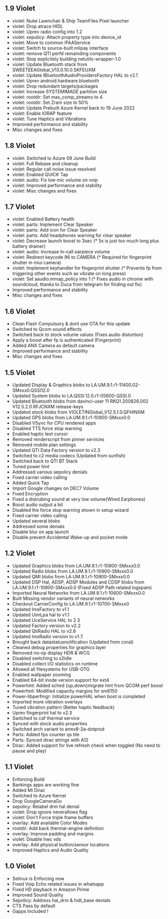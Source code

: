 ## 1.9 Violet
* violet: Nuke Lawnchair & Ship TeamFiles Pixel launcher
* violet: Drop atrace HIDL
* violet: Uprev radio config into 1.2
* violet: sepolicy: Attach property type into device_id
* violet: Move to common IFAAService
* violet: Switch to source-built mlipay interface
* violet: remove QTI perfd remainding components
* violet: Stop explicitely building netutils-wrapper-1.0
* violet: Update Bluetooth stack from SWEETEEAGlobal_V13.0.10.0.SKFEUXM
* violet: Update IBluetoothAudioProvidersFactory HAL to v2.1
* violet: Uprev android.hardware.bluetooth
* violet: Drop redundant targets/packages
* violet: Increase SYSTEMIMAGE partition size
* violet: rootdir: Set max_comp_streams to 4
* violet: rootdir: Set Zram size to 50%
* violet: Update Prebuilt Azure Kernel back to 19 June 2022
* violet: Enable IORAP feature
* violet: Tune Haptics and Vibrations
* Improved performance and stability
* Misc changes and fixes

## 1.8 Violet
- violet: Switched to Azure 09 June Build
- violet: Full Rebase and cleanup
- violet: Regular call noise issue resolved
- violet: Enabled QUICK Tap
- violet: audio: Fix low mic volume on voip
- violet: Improved performance and stability
- violet: Misc changes and fixes

## 1.7 Violet
- violet: Enabled Battery health 
- violet: parts: Implement Clear Speaker
- violet: parts: Add icon for Clear Speaker 
- violet: parts: Add headphones warning for clear speaker
- violet: Decrease launch boost to 3sec (* 5s is just too much long plus battery drainer)
- violet: audio: Increase In-call earpiece volume
- violet: Redirect keycode 96 to CAMERA (* Required for fingerprint shutter in miui camera)
- violet: Implement keyhandler for fingerprint shutter (* Prevents fp from triggering other events such as vibrate on long press)
- violet: Set aaudio.mmap_policy into 1 (* Fixes audio in chrome with soundcloud, thanks to Duca from telegram for finding out fix)
- Improved performance and stability 
- Misc changes and fixes

## 1.6 Violet
- Clean Flash Compulsory & dont use OTA for this update
- Switched to Qcom sound effects
- Switched back to stock volume values (Fixes audio distortion)
- Apply a boost after fp is authenticated (Fingerprint)
- Added ANX Camera as default camera
- Improved performance and stability 
- Misc changes and fixes


## 1.5 Violet
- Updated Display & Graphics blobs to LA.UM.9.1.r1-11400.02-SMxxx0.QSSI12.0
- Updated System blobs to LA.QSSI.12.0.r1-05600-QSSI.0
- Updated Bluetooth blobs from davinci-user 11 RKQ1.200826.002 V12.5.2.0.RFJCNXM release-keys
- Updated stock blobs from VIOLETINGlobal_V12.5.1.0.QFHINXM
- Updated GPS blobs from LA.UM.9.1.r1-10900-SMxxx0.0
- Disabled VSync for CPU rendered apps 
- Disabled TTS force stop warning 
- Enabled haptic text cursor
- Removed renderscript from pinner services
- Removed mobile plan settings
- Updated QTI Data Factory version to v2.3 
- Switched to c2 media codecs (Updated from sunfish)
- Switched back to QTI BT Stack
- Tuned power hint
- Addressed various sepolicy denials
- Fixed carrier video calling
- Added Quick Tap
- Import Google changes on DEC7 Volume
- Fixed Encryption
- Fixed a distrubing sound at very low volume(Wired Earphones)
- Boost audio output a bit
- Disabled the force stop warning shown in setup wizard
- Fixed carrier video calling
- Updated several blobs
- Addressed some denials
- Disable blur on app launch
- Disable prevent Accidental Wake-up and pocket mode

## 1.2 Violet

- Updated Graphics blobs from LA.UM.9.1.r1-10900-SMxxx0.0
- Updated Radio blobs from LA.UM.9.1.r1-10900-SMxxx0.0
- Updated QMI blobs from LA.UM.9.1.r1-10900-SMxxx0.0
- Updated DSP Hal, ADSP, ADSP Modules and CDSP blobs from LA.UM.9.1.r1-10900-SMxxx0.0 (Fixed ADSP Path related logspam)
- Imported Neural Networks from LA.UM.9.1.r1-10600-SMxxx0.0
- Built Missing vendor variants of neural networks
- Checkout CarrierConfig to LA.UM.9.1.r1-10700-SMxxx0
- Updated ImsFactory to v1.1 
- Updated UimLpa hal to v1.1 
- Updated UceService HAL to 2.3 
- Updated Factory version to v2.2 
- Updated QtiRadio HAL to v2.6
- Updated ImsRadio version to v1.7. 
- Brought back datastatusnotification (Updated from coral)
- Cleaned debug properties for graphics layer
- Removed no-op display HDR & WCG 
- Disabled switching to s2idle 
- Disabled collect I/O statistics on runtime 
- Allowed all filesystems for USB-OTG 
- Enabled wallpaper zooming
- Enabled 64-bit inode version support for ext4 
- Powerhint: Added sched {up,down}migrate hint from QCOM perf boost
- Powerhint: Modified capacity margins for sm6150
- Power-libperfmgr: Initialize powerHAL when boot is completed
- Imported more vibration overlays
- Tuned vibration pattern (Better haptic feedback)
- Uprev fingerprint hal to v2.3
- Switched to caf thermal service
- Synced with stock audio properties
- Switched arch variant to armv8-2a-dotprod
- Parts: Added fps counter qs tile
- Parts: Synced dirac strings with A12
- Dirac: Added support for live refresh check when toggled (No need to pause and play)

## 1.1 Violet

- Enforcing Build
- Bankings apps are working fine
- Added Mi Dirac
- Switched to Azure Kernel
- Drop GoogleCameraGo
- sepolicy: Relabel drm hal denial 
- violet: Drop ignore neverallows flag
- violet: Don't Force triple frame buffers
- overlay: Add available Color Modes 
- rootdir: Add back thermal-engine definition 
- overlay: Improve padding and margins
- violet: Disable hwc vds
- overlay: Add physical button/sensor locations 
- Improved Haptics and Audio Quality

## 1.0 Violet

- Selinux is Enforcing now
- Fixed Voip Echo related issues in whatsapp
- Fixed HD playback in Amazon Prime
- Improved Sound Quality 
- Sepolicy: Address hal_drm & hidl_base denials
- CTS Pass by default
- Gapps Included ! 
